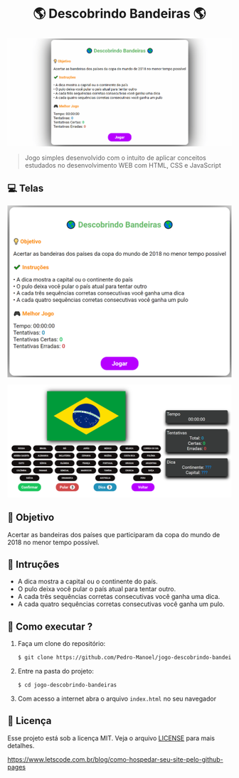 <h1 align="center">
  <p> 🌎 Descobrindo Bandeiras 🌎 </p>
</h1>

![screen 3](img/screens.gif)

> Jogo simples desenvolvido com o intuito de aplicar conceitos estudados no desenvolvimento WEB com HTML, CSS e JavaScript

## 💻 Telas

![screen 1](img/screen_01.png)

![screen 2](img/screen_02.png)

## 🎯 Objetivo

Acertar as bandeiras dos países que participaram da copa do mundo de 2018 no menor tempo possível.

## 📌 Intruções

- A dica mostra a capital ou o continente do país.
- O pulo deixa você pular o país atual para tentar outro.
- A cada três sequências corretas consecutivas você ganha uma dica.
- A cada quatro sequências corretas consecutivas você ganha um pulo.

## 🎈 Como executar ?

1. Faça um clone do repositório:

    ```sh
    $ git clone https://github.com/Pedro-Manoel/jogo-descobrindo-bandeiras.git
    ```

2. Entre na pasta do projeto:

    ```sh
    $ cd jogo-descobrindo-bandeiras
    ```

3. Com acesso a internet abra o arquivo `index.html` no seu navegador

## 📃 Licença

Esse projeto está sob a licença MIT. Veja o arquivo [LICENSE](LICENSE) para mais detalhes.

https://www.letscode.com.br/blog/como-hospedar-seu-site-pelo-github-pages

